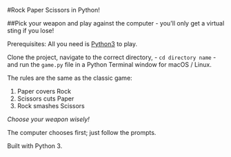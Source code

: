 #Rock Paper Scissors in Python!

##Pick your weapon and play against the computer - you'll only get a virtual sting if you lose!

Prerequisites: All you need is [Python3](https://www.python.org/downloads/) to play.

Clone the project, navigate to the correct directory, - `cd directory name` - and run the `game.py` file in a Python Terminal window for macOS / Linux.

The rules are the same as the classic game:

1. Paper covers Rock
2. Scissors cuts Paper
3. Rock smashes Scissors

*Choose your weapon wisely!*

The computer chooses first; just follow the prompts.

Built with Python 3.